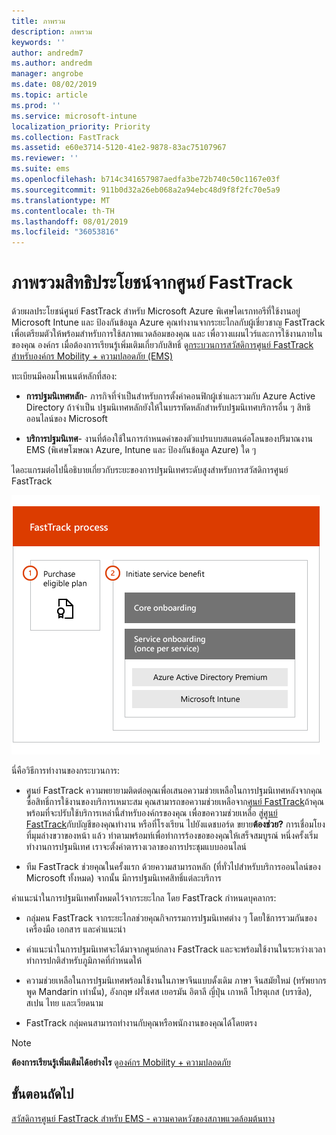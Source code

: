 ```yaml
---
title: ภาพรวม
description: ภาพรวม
keywords: ''
author: andredm7
ms.author: andredm
manager: angrobe
ms.date: 08/02/2019
ms.topic: article
ms.prod: ''
ms.service: microsoft-intune
localization_priority: Priority
ms.collection: FastTrack
ms.assetid: e60e3714-5120-41e2-9878-83ac75107967
ms.reviewer: ''
ms.suite: ems
ms.openlocfilehash: b714c341657987aedfa3be72b740c50c1167e03f
ms.sourcegitcommit: 911b0d32a26eb068a2a94ebc48d9f8f2fc70e5a9
ms.translationtype: MT
ms.contentlocale: th-TH
ms.lasthandoff: 08/01/2019
ms.locfileid: "36053816"
---
```

# <a name="fasttrack-center-benefit-overview"></a>ภาพรวมสิทธิประโยชน์จากศูนย์ FastTrack

ด้วยผลประโยชน์ศูนย์ FastTrack สำหรับ Microsoft Azure พิเศษไดเรกทอรีที่ใช้งานอยู่ Microsoft Intune และ ป้องกันข้อมูล Azure คุณทำงานจากระยะไกลกับผู้เชี่ยวชาญ FastTrack เพื่อเตรียมตัวให้พร้อมสำหรับการใช้สภาพแวดล้อมของคุณ และ เพื่อวางแผนไวร์และการใช้งานภายในของคุณ องค์กร เมื่อต้องการเรียนรู้เพิ่มเติมเกี่ยวกับสิทธิ์ ดู[กระบวนการสวัสดิการศูนย์ FastTrack สำหรับองค์กร Mobility + ความปลอดภัย (EMS)](EMS-fasttrack-process.md)

ทะเบียนมีคอมโพเนนต์หลักที่สอง:

-   **การปฐมนิเทศหลัก**- ภารกิจที่จำเป็นสำหรับการตั้งค่าคอนฟิกผู้เช่าและรวมกับ Azure Active Directory ถ้าจำเป็น ปฐมนิเทศหลักยังให้ในบรรทัดหลักสำหรับปฐมนิเทศบริการอื่น ๆ สิทธิออนไลน์ของ Microsoft

-   **บริการปฐมนิเทศ**- งานที่ต้องใช้ในการกำหนดค่าของตัวแปรแบบสแตนด์อโลนของปริมาณงาน EMS (พิเศษโฆษณา Azure, Intune และ ป้องกันข้อมูล Azure) ใด ๆ

ไดอะแกรมต่อไปนี้อธิบายเกี่ยวกับระยะของการปฐมนิเทศระดับสูงสำหรับการสวัสดิการศูนย์ FastTrack

![ระยะของการใช้ประโยชน์ศูนย์ FastTrack ปฐมนิเทศระดับสูง](./media/ft-onboarding-process.png)

นี่คือวิธีการทำงานของกระบวนการ:

- ศูนย์ FastTrack ความพยายามติดต่อคุณเพื่อเสนอความช่วยเหลือในการปฐมนิเทศหลังจากคุณซื้อสิทธิ์การใช้งานของบริการเหมาะสม คุณสามารถขอความช่วยเหลือจาก[ศูนย์ FastTrack](https://go.microsoft.com/fwlink/?linkid=780698)ถ้าคุณพร้อมที่จะปรับใช้บริการเหล่านี้สำหรับองค์กรของคุณ เพื่อขอความช่วยเหลือ สู่[ศูนย์ FastTrack](https://go.microsoft.com/fwlink/?linkid=780698)กับบัญชีของคุณทำงาน หรือที่โรงเรียน ไปยังแดชบอร์ด ขยาย**ต้องช่วย?** การเชื่อมโยงที่มุมล่างขวาของหน้า แล้ว ทำตามพร้อมท์เพื่อทำการร้องขอของคุณให้เสร็จสมบูรณ์ หนึ่งครั้งเริ่มทำงานการปฐมนิเทศ เราจะตั้งค่าตารางเวลาของการประชุมแบบออนไลน์

-   ทีม FastTrack ช่วยคุณในครั้งแรก ด้วยความสามารถหลัก (ที่ทั่วไปสำหรับบริการออนไลน์ของ Microsoft ทั้งหมด) จากนั้น มีการปฐมนิเทศสิทธิ์แต่ละบริการ

คำแนะนำในการปฐมนิเทศทั้งหมดไว้จากระยะไกล โดย FastTrack กำหนดบุคลากร:

-   กลุ่มคน FastTrack จากระยะไกลช่วยคุณกิจกรรมการปฐมนิเทศต่าง ๆ โดยใช้การรวมกันของเครื่องมือ เอกสาร และคำแนะนำ

-   คำแนะนำในการปฐมนิเทศจะได้มาจากศูนย์กลาง FastTrack และจะพร้อมใช้งานในระหว่างเวลาทำการปกติสำหรับภูมิภาคที่กำหนดให้

-   ความช่วยเหลือในการปฐมนิเทศพร้อมใช้งานในภาษาจีนแบบดั้งเดิม ภาษา จีนสมัยใหม่ (ทรัพยากรพูด Mandarin เท่านั้น), อังกฤษ ฝรั่งเศส เยอรมัน อิตาลี ญี่ปุ่น เกาหลี โปรตุเกส (บราซิล), สเปน ไทย และเวียดนาม

-   FastTrack กลุ่มคนสามารถทำงานกับคุณหรือพนักงานของคุณได้โดยตรง

> [!NOTE]
> **ต้องการเรียนรู้เพิ่มเติมได้อย่างไร** ดู[องค์กร Mobility + ความปลอดภัย](https://www.microsoft.com/cloud-platform/enterprise-mobility)

## <a name="next-steps"></a>ขั้นตอนถัดไป

[สวัสดิการศูนย์ FastTrack สำหรับ EMS - ความคาดหวังของสภาพแวดล้อมต้นทาง](EMS-source-environment-expectations.md)
